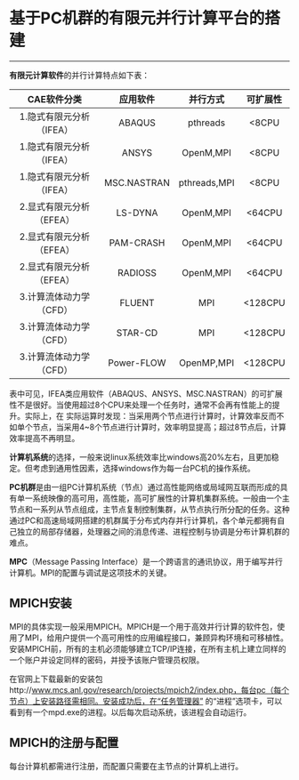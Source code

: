 # 基于PC机群的有限元并行计算平台的搭建
---
**有限元计算软件**的并行计算特点如下表：

CAE软件分类|应用软件|并行方式|可扩展性
:--:|:--:|:--:|:--:
1.隐式有限元分析（IFEA）|ABAQUS|pthreads|<8CPU
1.隐式有限元分析（IFEA）|ANSYS|OpenM,MPI|<8CPU
1.隐式有限元分析（IFEA）|MSC.NASTRAN|pthreads,MPI|<8CPU
2.显式有限元分析（EFEA）|LS-DYNA|OpenM,MPI|<64CPU
2.显式有限元分析（EFEA）|PAM-CRASH|OpenM,MPI|<64CPU
2.显式有限元分析（EFEA）|RADIOSS|OpenM,MPI|<64CPU
3.计算流体动力学（CFD）|FLUENT|MPI|<128CPU
3.计算流体动力学（CFD）|STAR-CD|MPI|<128CPU
3.计算流体动力学（CFD）|Power-FLOW|OpenMP,MPI|<128CPU

表中可见，IFEA类应用软件（ABAQUS、ANSYS、MSC.NASTRAN）的可扩展性不是很好。当使用超过8个CPU来处理一个任务时，通常不会再有性能上的提升。实际上，在
实际运算时发现：当采用两个节点进行计算时，计算效率反而不如单个节点，当采用4~8个节点进行计算时，效率明显提高；超过8节点后，计算效率提高不再明显。

**计算机系统**的选择，一般来说linux系统效率比windows高20%左右，且更加稳定。但考虑到通用性因素，选择windows作为每一台PC机的操作系统。

**PC机群**是由一组PC计算机系统（节点）通过高性能网络或局域网互联而形成的具有单一系统映像的高可用，高性能，高可扩展性的计算机集群系统。一般由一个主节点和一系列从节点组成，主节点复制控制集群，从节点执行所分配的任务。这种通过PC和高速局域网搭建的机群属于分布式内存并行计算机，各个单元都拥有自己独立的局部存储器，处理器之间的消息传递、进程控制与协调是分布计算机群的难点。

**MPC**（Message Passing Interface）是一个跨语言的通讯协议，用于编写并行计算机。MPI的配置与调试是这项技术的关键。

## MPICH安装
MPI的具体实现一般采用MPICH。MPICH是一个用于高效并行计算的软件包，使用了MPI，给用户提供一个高可用性的应用编程接口，兼顾异构环境和可移植性。
安装MPICH前，所有的主机必须能够建立TCP/IP连接，在所有主机上建立同样的一个账户并设定同样的密码，并授予该账户管理员权限。

在官网上下载最新的安装包http://www.mcs.anl.gov/research/projects/mpich2/index.php，每台pc（每个节点）上安装路径需相同。安装成功后，在“任务管理器”
的“进程”选项卡，可以看到有一个mpd.exe的进程。以后每次启动系统，该进程会自动运行。

## MPICH的注册与配置
每台计算机都需进行注册，而配置只需要在主节点的计算机上进行。
